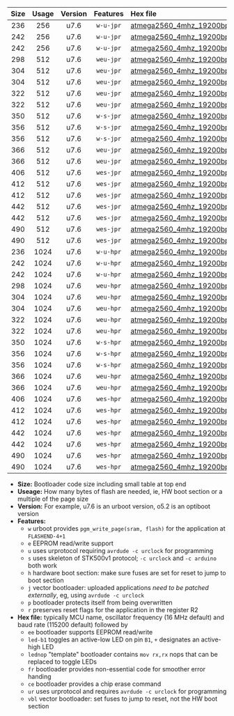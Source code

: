 |Size|Usage|Version|Features|Hex file|
|:-:|:-:|:-:|:-:|:--|
|236|256|u7.6|`w-u-jpr`|[atmega2560_4mhz_19200bps_ur_vbl.hex](https://raw.githubusercontent.com/stefanrueger/urboot/main//atmega2560_4mhz_19200bps_ur_vbl.hex)|
|242|256|u7.6|`w-u-jpr`|[atmega2560_4mhz_19200bps_led+b7_ur_vbl.hex](https://raw.githubusercontent.com/stefanrueger/urboot/main//atmega2560_4mhz_19200bps_led+b7_ur_vbl.hex)|
|242|256|u7.6|`w-u-jpr`|[atmega2560_4mhz_19200bps_lednop_ur_vbl.hex](https://raw.githubusercontent.com/stefanrueger/urboot/main//atmega2560_4mhz_19200bps_lednop_ur_vbl.hex)|
|298|512|u7.6|`weu-jpr`|[atmega2560_4mhz_19200bps_ee_ur_vbl.hex](https://raw.githubusercontent.com/stefanrueger/urboot/main//atmega2560_4mhz_19200bps_ee_ur_vbl.hex)|
|304|512|u7.6|`weu-jpr`|[atmega2560_4mhz_19200bps_ee_led+b7_ur_vbl.hex](https://raw.githubusercontent.com/stefanrueger/urboot/main//atmega2560_4mhz_19200bps_ee_led+b7_ur_vbl.hex)|
|304|512|u7.6|`weu-jpr`|[atmega2560_4mhz_19200bps_ee_lednop_ur_vbl.hex](https://raw.githubusercontent.com/stefanrueger/urboot/main//atmega2560_4mhz_19200bps_ee_lednop_ur_vbl.hex)|
|322|512|u7.6|`weu-jpr`|[atmega2560_4mhz_19200bps_ee_led+b7_fr_ur_vbl.hex](https://raw.githubusercontent.com/stefanrueger/urboot/main//atmega2560_4mhz_19200bps_ee_led+b7_fr_ur_vbl.hex)|
|322|512|u7.6|`weu-jpr`|[atmega2560_4mhz_19200bps_ee_lednop_fr_ur_vbl.hex](https://raw.githubusercontent.com/stefanrueger/urboot/main//atmega2560_4mhz_19200bps_ee_lednop_fr_ur_vbl.hex)|
|350|512|u7.6|`w-s-jpr`|[atmega2560_4mhz_19200bps_vbl.hex](https://raw.githubusercontent.com/stefanrueger/urboot/main//atmega2560_4mhz_19200bps_vbl.hex)|
|356|512|u7.6|`w-s-jpr`|[atmega2560_4mhz_19200bps_led+b7_vbl.hex](https://raw.githubusercontent.com/stefanrueger/urboot/main//atmega2560_4mhz_19200bps_led+b7_vbl.hex)|
|356|512|u7.6|`w-s-jpr`|[atmega2560_4mhz_19200bps_lednop_vbl.hex](https://raw.githubusercontent.com/stefanrueger/urboot/main//atmega2560_4mhz_19200bps_lednop_vbl.hex)|
|366|512|u7.6|`weu-jpr`|[atmega2560_4mhz_19200bps_ee_led+b7_fr_ce_ur_vbl.hex](https://raw.githubusercontent.com/stefanrueger/urboot/main//atmega2560_4mhz_19200bps_ee_led+b7_fr_ce_ur_vbl.hex)|
|366|512|u7.6|`weu-jpr`|[atmega2560_4mhz_19200bps_ee_lednop_fr_ce_ur_vbl.hex](https://raw.githubusercontent.com/stefanrueger/urboot/main//atmega2560_4mhz_19200bps_ee_lednop_fr_ce_ur_vbl.hex)|
|406|512|u7.6|`wes-jpr`|[atmega2560_4mhz_19200bps_ee_vbl.hex](https://raw.githubusercontent.com/stefanrueger/urboot/main//atmega2560_4mhz_19200bps_ee_vbl.hex)|
|412|512|u7.6|`wes-jpr`|[atmega2560_4mhz_19200bps_ee_led+b7_vbl.hex](https://raw.githubusercontent.com/stefanrueger/urboot/main//atmega2560_4mhz_19200bps_ee_led+b7_vbl.hex)|
|412|512|u7.6|`wes-jpr`|[atmega2560_4mhz_19200bps_ee_lednop_vbl.hex](https://raw.githubusercontent.com/stefanrueger/urboot/main//atmega2560_4mhz_19200bps_ee_lednop_vbl.hex)|
|442|512|u7.6|`wes-jpr`|[atmega2560_4mhz_19200bps_ee_led+b7_fr_vbl.hex](https://raw.githubusercontent.com/stefanrueger/urboot/main//atmega2560_4mhz_19200bps_ee_led+b7_fr_vbl.hex)|
|442|512|u7.6|`wes-jpr`|[atmega2560_4mhz_19200bps_ee_lednop_fr_vbl.hex](https://raw.githubusercontent.com/stefanrueger/urboot/main//atmega2560_4mhz_19200bps_ee_lednop_fr_vbl.hex)|
|490|512|u7.6|`wes-jpr`|[atmega2560_4mhz_19200bps_ee_led+b7_fr_ce_vbl.hex](https://raw.githubusercontent.com/stefanrueger/urboot/main//atmega2560_4mhz_19200bps_ee_led+b7_fr_ce_vbl.hex)|
|490|512|u7.6|`wes-jpr`|[atmega2560_4mhz_19200bps_ee_lednop_fr_ce_vbl.hex](https://raw.githubusercontent.com/stefanrueger/urboot/main//atmega2560_4mhz_19200bps_ee_lednop_fr_ce_vbl.hex)|
|236|1024|u7.6|`w-u-hpr`|[atmega2560_4mhz_19200bps_ur.hex](https://raw.githubusercontent.com/stefanrueger/urboot/main//atmega2560_4mhz_19200bps_ur.hex)|
|242|1024|u7.6|`w-u-hpr`|[atmega2560_4mhz_19200bps_led+b7_ur.hex](https://raw.githubusercontent.com/stefanrueger/urboot/main//atmega2560_4mhz_19200bps_led+b7_ur.hex)|
|242|1024|u7.6|`w-u-hpr`|[atmega2560_4mhz_19200bps_lednop_ur.hex](https://raw.githubusercontent.com/stefanrueger/urboot/main//atmega2560_4mhz_19200bps_lednop_ur.hex)|
|298|1024|u7.6|`weu-hpr`|[atmega2560_4mhz_19200bps_ee_ur.hex](https://raw.githubusercontent.com/stefanrueger/urboot/main//atmega2560_4mhz_19200bps_ee_ur.hex)|
|304|1024|u7.6|`weu-hpr`|[atmega2560_4mhz_19200bps_ee_led+b7_ur.hex](https://raw.githubusercontent.com/stefanrueger/urboot/main//atmega2560_4mhz_19200bps_ee_led+b7_ur.hex)|
|304|1024|u7.6|`weu-hpr`|[atmega2560_4mhz_19200bps_ee_lednop_ur.hex](https://raw.githubusercontent.com/stefanrueger/urboot/main//atmega2560_4mhz_19200bps_ee_lednop_ur.hex)|
|322|1024|u7.6|`weu-hpr`|[atmega2560_4mhz_19200bps_ee_led+b7_fr_ur.hex](https://raw.githubusercontent.com/stefanrueger/urboot/main//atmega2560_4mhz_19200bps_ee_led+b7_fr_ur.hex)|
|322|1024|u7.6|`weu-hpr`|[atmega2560_4mhz_19200bps_ee_lednop_fr_ur.hex](https://raw.githubusercontent.com/stefanrueger/urboot/main//atmega2560_4mhz_19200bps_ee_lednop_fr_ur.hex)|
|350|1024|u7.6|`w-s-hpr`|[atmega2560_4mhz_19200bps.hex](https://raw.githubusercontent.com/stefanrueger/urboot/main//atmega2560_4mhz_19200bps.hex)|
|356|1024|u7.6|`w-s-hpr`|[atmega2560_4mhz_19200bps_led+b7.hex](https://raw.githubusercontent.com/stefanrueger/urboot/main//atmega2560_4mhz_19200bps_led+b7.hex)|
|356|1024|u7.6|`w-s-hpr`|[atmega2560_4mhz_19200bps_lednop.hex](https://raw.githubusercontent.com/stefanrueger/urboot/main//atmega2560_4mhz_19200bps_lednop.hex)|
|366|1024|u7.6|`weu-hpr`|[atmega2560_4mhz_19200bps_ee_led+b7_fr_ce_ur.hex](https://raw.githubusercontent.com/stefanrueger/urboot/main//atmega2560_4mhz_19200bps_ee_led+b7_fr_ce_ur.hex)|
|366|1024|u7.6|`weu-hpr`|[atmega2560_4mhz_19200bps_ee_lednop_fr_ce_ur.hex](https://raw.githubusercontent.com/stefanrueger/urboot/main//atmega2560_4mhz_19200bps_ee_lednop_fr_ce_ur.hex)|
|406|1024|u7.6|`wes-hpr`|[atmega2560_4mhz_19200bps_ee.hex](https://raw.githubusercontent.com/stefanrueger/urboot/main//atmega2560_4mhz_19200bps_ee.hex)|
|412|1024|u7.6|`wes-hpr`|[atmega2560_4mhz_19200bps_ee_led+b7.hex](https://raw.githubusercontent.com/stefanrueger/urboot/main//atmega2560_4mhz_19200bps_ee_led+b7.hex)|
|412|1024|u7.6|`wes-hpr`|[atmega2560_4mhz_19200bps_ee_lednop.hex](https://raw.githubusercontent.com/stefanrueger/urboot/main//atmega2560_4mhz_19200bps_ee_lednop.hex)|
|442|1024|u7.6|`wes-hpr`|[atmega2560_4mhz_19200bps_ee_led+b7_fr.hex](https://raw.githubusercontent.com/stefanrueger/urboot/main//atmega2560_4mhz_19200bps_ee_led+b7_fr.hex)|
|442|1024|u7.6|`wes-hpr`|[atmega2560_4mhz_19200bps_ee_lednop_fr.hex](https://raw.githubusercontent.com/stefanrueger/urboot/main//atmega2560_4mhz_19200bps_ee_lednop_fr.hex)|
|490|1024|u7.6|`wes-hpr`|[atmega2560_4mhz_19200bps_ee_led+b7_fr_ce.hex](https://raw.githubusercontent.com/stefanrueger/urboot/main//atmega2560_4mhz_19200bps_ee_led+b7_fr_ce.hex)|
|490|1024|u7.6|`wes-hpr`|[atmega2560_4mhz_19200bps_ee_lednop_fr_ce.hex](https://raw.githubusercontent.com/stefanrueger/urboot/main//atmega2560_4mhz_19200bps_ee_lednop_fr_ce.hex)|

- **Size:** Bootloader code size including small table at top end
- **Useage:** How many bytes of flash are needed, ie, HW boot section or a multiple of the page size
- **Version:** For example, u7.6 is an urboot version, o5.2 is an optiboot version
- **Features:**
  + `w` urboot provides `pgm_write_page(sram, flash)` for the application at `FLASHEND-4+1`
  + `e` EEPROM read/write support
  + `u` uses urprotocol requiring `avrdude -c urclock` for programming
  + `s` uses skeleton of STK500v1 protocol; `-c urclock` and `-c arduino` both work
  + `h` hardware boot section: make sure fuses are set for reset to jump to boot section
  + `j` vector bootloader: uploaded applications *need to be patched externally*, eg, using `avrdude -c urclock`
  + `p` bootloader protects itself from being overwritten
  + `r` preserves reset flags for the application in the register R2
- **Hex file:** typically MCU name, oscillator frequency (16 MHz default) and baud rate (115200 default) followed by
  + `ee` bootloader supports EEPROM read/write
  + `led-b1` toggles an active-low LED on pin `B1`, `+` designates an active-high LED
  + `lednop` "template" bootloader contains `mov rx,rx` nops that can be replaced to toggle LEDs
  + `fr` bootloader provides non-essential code for smoother error handing
  + `ce` bootloader provides a chip erase command
  + `ur` uses urprotocol and requires `avrdude -c urclock` for programming
  + `vbl` vector bootloader: set fuses to jump to reset, not the HW boot section
